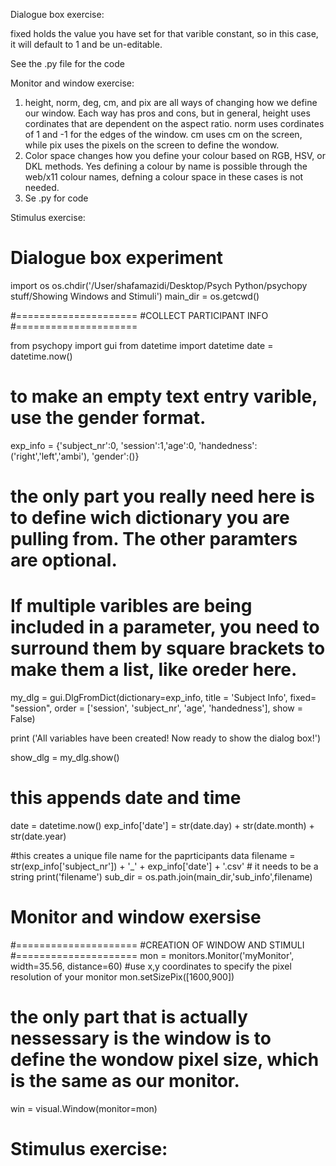 
Dialogue box exercise:

fixed holds the value you have set for that varible constant, so in this case, it will default to 1 and be un-editable.

See the .py file for the code




Monitor and window exercise: 


1. height, norm, deg, cm, and pix are all ways of changing how we define our window. Each way has pros and cons, but in general, height uses cordinates that are dependent on the aspect ratio. norm uses cordinates of 1 and -1 for the edges of the window. cm uses cm on the screen, while pix uses the pixels on the screen to define the wondow.
2. Color space changes how you define your colour based on RGB, HSV, or DKL methods. Yes defining a colour by name is possible through the web/x11 colour names, defning a colour space in these cases is not needed.  
3. Se .py for code 



Stimulus exercise: 



# Dialogue box experiment 

import os
os.chdir('/User/shafamazidi/Desktop/Psych Python/psychopy stuff/Showing Windows and Stimuli')
main_dir = os.getcwd()

#=====================
#COLLECT PARTICIPANT INFO
#=====================

from psychopy import gui
from datetime import datetime
date = datetime.now()
#  to make an empty text entry varible, use the gender format.
exp_info = {'subject_nr':0, 'session':1,'age':0, 'handedness':('right','left','ambi'), 'gender':()}

# the only part you really need here is to define wich dictionary you are pulling from. The other paramters are optional. 
# If multiple varibles are being included in a parameter, you need to surround them by square brackets to make them a list, like oreder here. 
my_dlg = gui.DlgFromDict(dictionary=exp_info, title = 'Subject Info', fixed= "session", order = ['session', 'subject_nr', 'age', 'handedness'], show = False)

print ('All variables have been created! Now ready to show the dialog box!')

show_dlg = my_dlg.show()

# this appends date and time 
date = datetime.now()
exp_info['date'] = str(date.day) + str(date.month) + str(date.year) 

#this creates a unique file name for the paprticipants data
filename = str(exp_info['subject_nr']) + '_' + exp_info['date'] + '.csv' # it needs to be a string
print('filename')
sub_dir = os.path.join(main_dir,'sub_info',filename)




# Monitor and window exersise 



#=====================
#CREATION OF WINDOW AND STIMULI
#=====================
mon = monitors.Monitor('myMonitor', width=35.56, distance=60) 
#use x,y coordinates to specify the pixel resolution of your monitor
mon.setSizePix([1600,900])

# the only part that is actually nessessary is the window is to define the wondow pixel size, which is the same as our monitor.  
win = visual.Window(monitor=mon)



# Stimulus exercise: 




